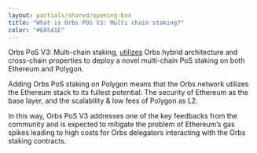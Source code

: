 ```yaml
---
layout: partials/shared/opening-box
title: "What is Orbs POS V3: Multi chain staking?"
color: "#E6541E"
---
```


Orbs PoS V3: Multi-chain staking, [utilizes](https://www.orbs.com/Polygon-tech/) Orbs hybrid architecture and cross-chain properties to deploy a novel multi-chain PoS staking on both Ethereum and Polygon.

Adding Orbs PoS staking on Polygon means that the Orbs network utilizes the Ethereum stack to its fullest potential: The security of Ethereum as the base layer, and the scalability & low fees of Polygon as L2.

In this way, Orbs PoS V3 addresses one of the key feedbacks from the community and is expected to mitigate the problem of Ethereum’s gas spikes leading to high costs for Orbs delegators interacting with the Orbs staking contracts.
